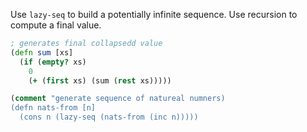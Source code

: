
Use `lazy-seq` to build a potentially infinite sequence. Use recursion to compute a final value.

```clojure
; generates final collapsedd value
(defn sum [xs]
  (if (empty? xs)
    0
    (+ (first xs) (sum (rest xs)))))

(comment "generate sequence of natureal numners)
(defn nats-from [n]
  (cons n (lazy-seq (nats-from (inc n)))))



```